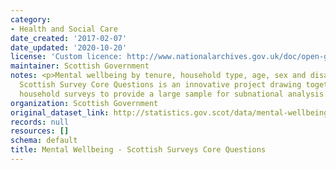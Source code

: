 ```yaml
---
category:
- Health and Social Care
date_created: '2017-02-07'
date_updated: '2020-10-20'
license: 'Custom licence: http://www.nationalarchives.gov.uk/doc/open-government-licence/version/3/'
maintainer: Scottish Government
notes: <p>Mental wellbeing by tenure, household type, age, sex and disability. The
  Scottish Survey Core Questions is an innovative project drawing together multiple
  household surveys to provide a large sample for subnational analysis.</p>
organization: Scottish Government
original_dataset_link: http://statistics.gov.scot/data/mental-wellbeing-sscq
records: null
resources: []
schema: default
title: Mental Wellbeing - Scottish Surveys Core Questions
---
```

